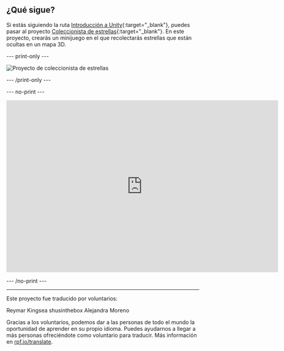 ## ¿Qué sigue?

Si estás siguiendo la ruta [Introducción a Unity](https://projects.raspberrypi.org/es-LA/raspberrypi/unity-intro){:target="_blank"}, puedes pasar al proyecto [Coleccionista de estrellas](https://projects.raspberrypi.org/es-LA/projects/star-collector){:target="_blank"}. En este proyecto, crearás un minijuego en el que recolectarás estrellas que están ocultas en un mapa 3D.

--- print-only ---

![Proyecto de coleccionista de estrellas](images/star-collector-project.png)

--- /print-only ---

--- no-print ---

<iframe allowtransparency="true" width="710" height="450" src="https://star-collector-basic.rpfilt.repl.co" frameborder="0"></iframe>

--- /no-print ---

***

Este proyecto fue traducido por voluntarios:

Reymar Kingsea
shusinthebox
Alejandra Moreno

Gracias a los voluntarios, podemos dar a las personas de todo el mundo la oportunidad de aprender en su propio idioma. Puedes ayudarnos a llegar a más personas ofreciéndote como voluntario para traducir. Más información en [rpf.io/translate](https://rpf.io/translate).

